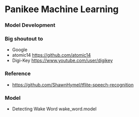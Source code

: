 # Panikee Machine Learning 
### Model Development

### Big shoutout to
- Google 
- atomic14 https://github.com/atomic14
- Digi-Key https://www.youtube.com/user/digikey


### Reference
- https://github.com/ShawnHymel/tflite-speech-recognition

### Model
- Detecting Wake Word
  wake_word.model

